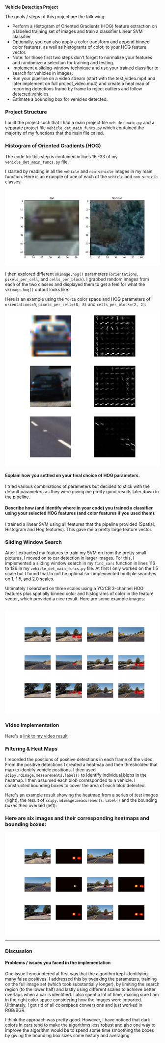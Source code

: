 **Vehicle Detection Project**

The goals / steps of this project are the following:

* Perform a Histogram of Oriented Gradients (HOG) feature extraction on a labeled training set of images and train a classifier Linear SVM classifier
* Optionally, you can also apply a color transform and append binned color features, as well as histograms of color, to your HOG feature vector. 
* Note: for those first two steps don't forget to normalize your features and randomize a selection for training and testing.
* Implement a sliding-window technique and use your trained classifier to search for vehicles in images.
* Run your pipeline on a video stream (start with the test_video.mp4 and later implement on full project_video.mp4) and create a heat map of recurring detections frame by frame to reject outliers and follow detected vehicles.
* Estimate a bounding box for vehicles detected.

### Project Structure

I built the project such that I had a main project file `veh_det_main.py` and a separate project file `vehicle_det_main_funcs.py` which contained the majority of my functions that the main file called. 

### Histogram of Oriented Gradients (HOG)

The code for this step is contained in lines 16 -33 of my `vehicle_det_main_funcs.py` file.

I started by reading in all the `vehicle` and `non-vehicle` images in my main function.  Here is an example of one of each of the `vehicle` and `non-vehicle` classes:

![car_vs_notcar](./writeup_imgs/car_vs_notcar.png)

I then explored different `skimage.hog()` parameters (`orientations`, `pixels_per_cell`, and `cells_per_block`).  I grabbed random images from each of the two classes and displayed them to get a feel for what the `skimage.hog()` output looks like.

Here is an example using the `YCrCb` color space and HOG parameters of `orientations=9`, `pixels_per_cell=(8, 8)` and `cells_per_block=(2, 2)`:

![HOG4](./writeup_imgs/hog_play4.png)

#### Explain how you settled on your final choice of HOG parameters.

I tried various combinations of parameters but decided to stick with the default parameters as they were giving me pretty good results later down in the pipeline.

#### Describe how (and identify where in your code) you trained a classifier using your selected HOG features (and color features if you used them).

I trained a linear SVM using all features that the pipeline provided (Spatial, Histogram and Hog features). This gave me a pretty large feature vector.

### Sliding Window Search

After I extracted my features to train my SVM on from the pretty small pictures, I moved on to car detection in larger images. For this, I implemented a sliding window search in my `find_cars` function in lines 116 to 126 in my `vehicle_det_main_funcs.py` file. At first I only worked on the 1.5 scale but I found that to not be optimal so I implemented multiple searches on 1, 1.5, and 2.0 scales.

Ultimately I searched on three scales using a YCrCB 3-channel HOG features plus spatially binned color and histograms of color in the feature vector, which provided a nice result.  Here are some example images:

![Bounding_boxes](./writeup_imgs/bounding_boxes.png)
---

### Video Implementation

Here's a [link to my video result](./project_video_out_2.mp4)

### Filtering & Heat Maps

I recorded the positions of positive detections in each frame of the video.  From the positive detections I created a heatmap and then thresholded that map to identify vehicle positions.  I then used `scipy.ndimage.measurements.label()` to identify individual blobs in the heatmap.  I then assumed each blob corresponded to a vehicle.  I constructed bounding boxes to cover the area of each blob detected.  

Here's an example result showing the heatmap from a series of test images (right), the result of `scipy.ndimage.measurements.label()` and the bounding boxes then overlaid (left):

### Here are six images and their corresponding heatmaps and bounding boxes:

![Heat_map](./writeup_imgs/heat_map.png)

---

### Discussion

#### Problems / issues you faced in the implementation  

One issue I encountered at first was that the algorithm kept identifying many false positives. I addressed this by tweaking the parameters, training on the full image set (which took substantially longer), by limiting the search region (to the lower half) and lastly using different scales to achieve better overlaps when a car is identified. I also spent a lot of time, making sure I am in the right color space considering how the images were imported. Ultimately, I got rid of all colorspace conversions and just worked in RGB/BGR.

I think the approach was pretty good. However, I have noticed that dark colors in cars tend to make the algorithms less robust and also one way to improve the algorithm would be to spend some time smoothing the boxes by giving the bounding box sizes some history and averaging. 
